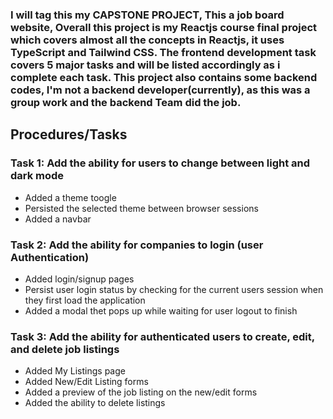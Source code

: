 ### I will tag this my CAPSTONE PROJECT, This a job board website, Overall this project is my Reactjs course final project which covers almost all the concepts in Reactjs, it uses TypeScript and Tailwind CSS. The frontend development task covers 5 major tasks and will be listed accordingly as i complete each task. This project also contains some backend codes, I'm not a backend developer(currently), as this was a group work and the backend Team did the job.

## Procedures/Tasks

### Task 1: Add the ability for users to change between light and dark mode
- Added a theme toogle
- Persisted the selected theme between browser sessions
- Added a navbar

### Task 2: Add the ability for companies to login (user Authentication)
- Added login/signup pages
- Persist user login status by checking for the current users session when they first load the application
- Added a modal thet pops up while waiting for user logout to finish

### Task 3: Add the ability for authenticated users to create, edit, and delete job listings
- Added My Listings page
- Added New/Edit Listing forms
- Added a preview of the job listing on the new/edit forms
- Added the ability to delete listings 